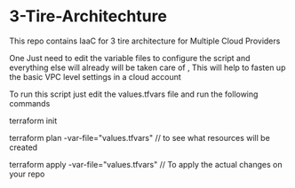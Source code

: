 # 3-Tire-Architechture
This repo contains IaaC for 3 tire architecture for Multiple Cloud Providers

One Just need to edit the variable files to configure the script and everything else will already will be taken care of ,
This will help to fasten up the basic VPC level settings in a cloud account

To run this script just edit the values.tfvars file and run the following commands

terraform init

terraform plan -var-file="values.tfvars" // to see what resources will be created 

terraform apply -var-file="values.tfvars" // To apply the actual changes on your repo 
